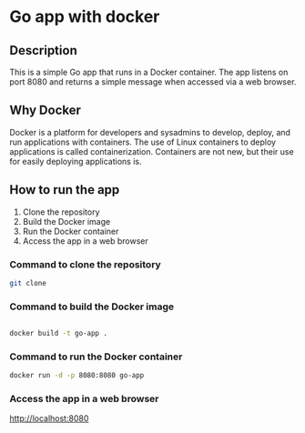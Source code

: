 # Go app with docker

## Description

This is a simple Go app that runs in a Docker container. The app listens on port 8080 and returns a simple message when accessed via a web browser.

## Why Docker

Docker is a platform for developers and sysadmins to develop, deploy, and run applications with containers. The use of Linux containers to deploy applications is called containerization. Containers are not new, but their use for easily deploying applications is.

## How to run the app

1. Clone the repository
2. Build the Docker image
3. Run the Docker container
4. Access the app in a web browser

### Command to clone the repository

```bash
git clone
```

### Command to build the Docker image

```bash

docker build -t go-app .
```

### Command to run the Docker container

```bash
docker run -d -p 8080:8080 go-app
```

### Access the app in a web browser

[http://localhost:8080](http://localhost:8080)
